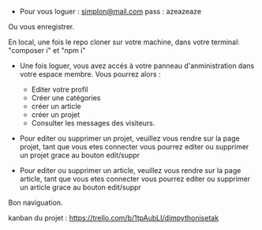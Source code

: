 - Pour vous loguer :  simplon@mail.com
            pass   :  azeazeaze

Ou vous enregistrer.

En local,  une fois le repo cloner sur votre machine, dans votre terminal:  "composer i" et "npm i"

- Une fois loguer, vous avez accés à votre panneau d'anministration dans votre espace membre. Vous pourrez alors :
    - Editer votre profil
    - Créer une catégories
    - créer un article
    - créer un projet
    - Consulter les messages des visiteurs.

- Pour editer ou supprimer un projet, veuillez vous rendre sur la page projet, tant que vous etes connecter vous pourrez editer ou supprimer un projet
  grace au bouton edit/suppr


- Pour editer ou supprimer un article, veuillez vous rendre sur la page article, tant que vous etes connecter vous pourrez editer ou supprimer un article
  grace au bouton edit/suppr

Bon naviguation.


kanban du projet : https://trello.com/b/1tpAubLI/dimpythonisetak
